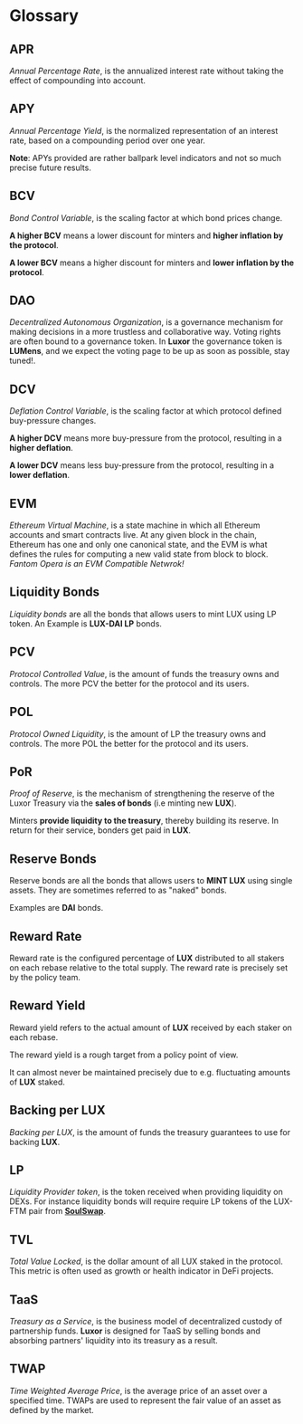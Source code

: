 # Glossary

## APR <a href="#apr" id="apr"></a>

_Annual Percentage Rate_, is the annualized interest rate without taking the effect of compounding into account.

## APY <a href="#apy" id="apy"></a>

_Annual Percentage Yield_, is the normalized representation of an interest rate, based on a compounding period over one year.&#x20;

**Note**: APYs provided are rather ballpark level indicators and not so much precise future results.

## BCV <a href="#bcv" id="bcv"></a>

_Bond Control Variable_, is the scaling factor at which bond prices change.&#x20;

**A higher BCV** means a lower discount for minters and **higher inflation by the protocol**.&#x20;

**A lower BCV** means a higher discount for minters and **lower inflation by the protocol**.

## DAO <a href="#dao" id="dao"></a>

_Decentralized Autonomous Organization_, is a governance mechanism for making decisions in a more trustless and collaborative way. Voting rights are often bound to a governance token. In **Luxor** the governance token is **LUMens**, and we expect the voting page to be up as soon as possible, stay tuned!.

## DCV <a href="#dcv" id="dcv"></a>

_Deflation Control Variable_, is the scaling factor at which protocol defined buy-pressure changes.&#x20;

**A higher DCV** means more buy-pressure from the protocol, resulting in a **higher deflation**.&#x20;

**A lower DCV** means less buy-pressure from the protocol, resulting in a **lower deflation**.

## EVM <a href="#evm" id="evm"></a>

_Ethereum Virtual Machine_, is a state machine in which all Ethereum accounts and smart contracts live. At any given block in the chain, Ethereum has one and only one canonical state, and the EVM is what defines the rules for computing a new valid state from block to block. _Fantom Opera is an EVM Compatible Netwrok!_

## Liquidity Bonds <a href="#liquidity-bonds" id="liquidity-bonds"></a>

_Liquidity bonds_ are all the bonds that allows users to mint LUX using LP token. An Example is **LUX-DAI LP** bonds.

## PCV <a href="#pcv" id="pcv"></a>

_Protocol Controlled Value_, is the amount of funds the treasury owns and controls. The more PCV the better for the protocol and its users.

## POL <a href="#pol" id="pol"></a>

_Protocol Owned Liquidity_, is the amount of LP the treasury owns and controls. The more POL the better for the protocol and its users.

## PoR <a href="#por" id="por"></a>

_Proof of Reserve_, is the mechanism of strengthening the reserve of the Luxor Treasury via the **sales of bonds** (i.e minting new **LUX**).&#x20;

Minters **provide liquidity to the treasury**, thereby building its reserve. In return for their service, bonders get paid in **LUX**.

## Reserve Bonds <a href="#reserve-bonds" id="reserve-bonds"></a>

Reserve bonds are all the bonds that allows users to **MINT LUX** using single assets. They are sometimes referred to as "naked" bonds.&#x20;

Examples are **DAI** bonds.

## Reward Rate <a href="#reward-rate" id="reward-rate"></a>

Reward rate is the configured percentage of **LUX** distributed to all stakers on each rebase relative to the total supply. The reward rate is precisely set by the policy team.

## Reward Yield <a href="#reward-yield" id="reward-yield"></a>

Reward yield refers to the actual amount of **LUX** received by each staker on each rebase.&#x20;

The reward yield is a rough target from a policy point of view.&#x20;

It can almost never be maintained precisely due to e.g. fluctuating amounts of **LUX** staked.

## Backing per LUX <a href="#backing-per-time" id="backing-per-time"></a>

_Backing per LUX_, is the amount of funds the treasury guarantees to use for backing **LUX**.

## LP <a href="#lp" id="lp"></a>

_Liquidity Provider token_, is the token received when providing liquidity on DEXs. For instance liquidity bonds will require require LP tokens of the LUX-FTM pair from [**SoulSwap**](https://app.soulswap.finance).

## TVL <a href="#tvl" id="tvl"></a>

_Total Value Locked_, is the dollar amount of all LUX staked in the protocol. This metric is often used as growth or health indicator in DeFi projects.

## TaaS <a href="#taas" id="taas"></a>

_Treasury as a Service_, is the business model of decentralized custody of partnership funds. **Luxor** is designed for TaaS by selling bonds and absorbing partners' liquidity into its treasury as a result.

## TWAP <a href="#twap" id="twap"></a>

_Time Weighted Average Price_, is the average price of an asset over a specified time. TWAPs are used to represent the fair value of an asset as defined by the market.
